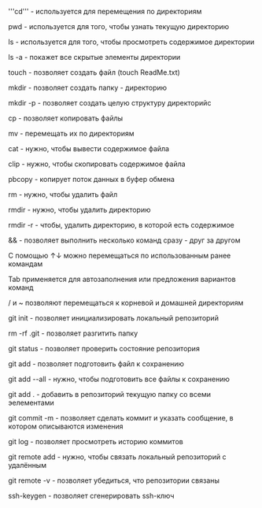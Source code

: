 '''cd''' - используется для перемещения по директориям


pwd - используется для того, чтобы узнать текущую директорию


ls - используется для того, чтобы просмотреть содержимое директории


ls -a - покажет все скрытые элементы директории


touch - позволяет создать файл (touch ReadMe.txt)


mkdir - позволяет создать папку - директорию


mkdir -p - позволяет создать целую структуру директорийc


cp - позволяет копировать файлы


mv - перемещать их по директориям


cat - нужно, чтобы вывести содержимое файла


clip - нужно, чтобы скопировать содержимое файла


pbcopy - копирует поток данных в буфер обмена


rm - нужно, чтобы удалить файл


rmdir - нужно, чтобы удалить директорию


rmdir -r - чтобы, удалить директорию, в которой есть содержимое


&& - позволяет выполнить несколько команд сразу - друг за другом


С помощью ↑↓ можно перемещаться по использованным ранее командам


Tab применяется для автозаполнения или предложения вариантов команд


/ и ~ позволяют перемещаться к корневой и домашней директориям 


git init - позволяет инициализировать локальный репозиторий


rm -rf .git - позволяет разгитить папку


git status - позволяет проверить состояние репозитория


git add - позволяет подготовить файл к сохранению


git add --all - нужно, чтобы подготовить все файлы к сохранению


git add . - добавить в репозиторий текущую папку со всеми эелементами


git commit -m - позволяет сделать коммит и указать сообщение, в котором описываются изменения


git log - позволяет просмотреть историю коммитов


git remote add - нужно, чтобы связать локальный репозиторий с удалённым


git remote -v - позволяет убедиться, что репозитории связаны


ssh-keygen - позволяет сгенерировать ssh-ключ




